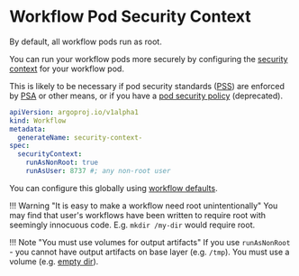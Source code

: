 # Workflow Pod Security Context

By default, all workflow pods run as root.

You can run your workflow pods more securely by configuring the [security context](https://kubernetes.io/docs/tasks/configure-pod-container/security-context/) for your workflow pod.

This is likely to be necessary if pod security standards ([PSS](https://kubernetes.io/docs/concepts/security/pod-security-standards)) are enforced by
[PSA](https://kubernetes.io/docs/concepts/security/pod-security-admission/) or other means, or if you have a
[pod security policy](https://kubernetes.io/docs/concepts/policy/pod-security-policy/) (deprecated).

```yaml
apiVersion: argoproj.io/v1alpha1
kind: Workflow
metadata:
  generateName: security-context-
spec:
  securityContext:
    runAsNonRoot: true
    runAsUser: 8737 #; any non-root user
```

You can configure this globally using [workflow defaults](default-workflow-specs.md).

!!! Warning "It is easy to make a workflow need root unintentionally"
    You may find that user's workflows have been written to require root with seemingly innocuous code. E.g. `mkdir /my-dir` would require root.

!!! Note "You must use volumes for output artifacts"
    If you use `runAsNonRoot` - you cannot have output artifacts on base layer (e.g. `/tmp`). You must use a volume (e.g. [empty dir](empty-dir.md)).
